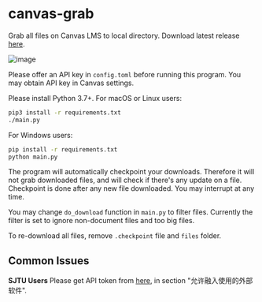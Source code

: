 # canvas-grab

Grab all files on Canvas LMS to local directory. Download latest release
[here](https://github.com/skyzh/canvas_grab/archive/master.zip).

![image](https://user-images.githubusercontent.com/4198311/75742884-0b7e2180-5d4a-11ea-800a-e57bd2fa42ac.png)

Please offer an API key in `config.toml` before running this program.
You may obtain API key in Canvas settings.

Please install Python 3.7+. For macOS or Linux users:
```bash
pip3 install -r requirements.txt
./main.py
```

For Windows users:
```bash
pip install -r requirements.txt
python main.py
```

The program will automatically checkpoint your downloads. Therefore
it will not grab downloaded files, and will check if there's any update
on a file. Checkpoint is done after any new file downloaded.
You may interrupt at any time.

You may change `do_download` function in `main.py` to filter files.
Currently the filter is set to ignore non-document files and too big files.

To re-download all files, remove `.checkpoint` file and `files` folder.

## Common Issues

**SJTU Users** Please get API token from [here](https://oc.sjtu.edu.cn/profile/settings), in section "允许融入使用的外部软件".
